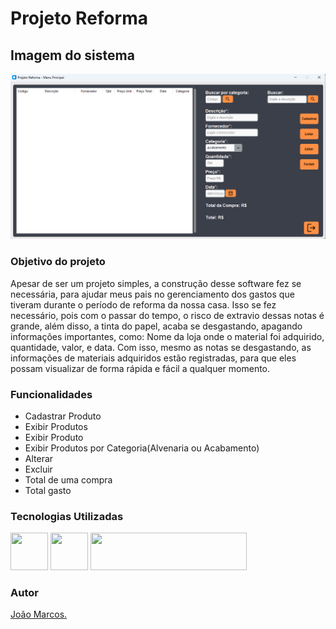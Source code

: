 <h1>Projeto Reforma</h1>
<div>
  <h2>Imagem do sistema</h2>
  <img src="telaProjeto.png"/>
  <h3>Objetivo do projeto</h3>
  <p>Apesar de ser um projeto simples, a construção desse software fez se necessária, para ajudar meus pais no gerenciamento dos gastos que tiveram durante o período de reforma da nossa casa. Isso se fez necessário, pois com o passar do tempo, o risco de extravio dessas notas é grande, além disso, a tinta do papel, acaba se desgastando, apagando informações importantes, como: Nome da loja onde o material foi adquirido, quantidade, valor, e data. Com isso, mesmo as notas se desgastando, as informações de materiais adquiridos estão registradas, para que eles possam visualizar de forma rápida e fácil a qualquer momento.</p>
  <h3>Funcionalidades</h3>
  <ul>
    <li>Cadastrar Produto</li>
    <li>Exibir Produtos</li>
    <li>Exibir Produto</li>
    <li>Exibir Produtos por Categoria(Alvenaria ou Acabamento)</li>
    <li>Alterar</li>
    <li>Excluir</li>
    <li>Total de uma compra</li>
    <li>Total gasto</li>
  </ul>
  <h3>Tecnologias Utilizadas</h3>
  <img src="https://cdn.jsdelivr.net/gh/devicons/devicon/icons/python/python-original-wordmark.svg" width=60, height=60/>
  <img src="https://cdn.jsdelivr.net/gh/devicons/devicon/icons/sqlite/sqlite-original-wordmark.svg" width=60, height=60/>
  <img src="https://programacionfacil.org/blog/wp-content/uploads/2023/02/xcustom-tkinter-logo-programacionfacil-org.png.pagespeed.ic.OmtINr0Vwi.webp" width=250, height=60/>     
  <h3>Autor</h3>
  <p>
    <a href="https://github.com/SilvaMarcosJoao">João Marcos.</a></p>
</div>




